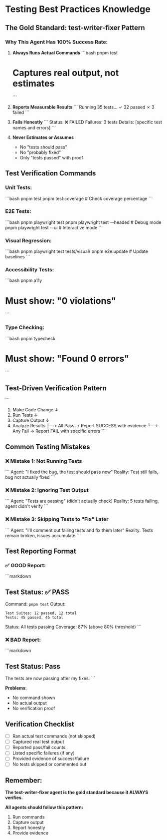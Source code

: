 # Testing Best Practices Knowledge

## The Gold Standard: test-writer-fixer Pattern

### Why This Agent Has 100% Success Rate:

1. **Always Runs Actual Commands**
   \`\`\`bash
   pnpm test
   # Captures real output, not estimates
   \`\`\`

2. **Reports Measurable Results**
   \`\`\`
   Running 35 tests...
   ✓ 32 passed
   ✗ 3 failed
   \`\`\`

3. **Fails Honestly**
   \`\`\`
   Status: ❌ FAILED
   Failures: 3 tests
   Details: [specific test names and errors]
   \`\`\`

4. **Never Estimates or Assumes**
   - No "tests should pass"
   - No "probably fixed"
   - Only "tests passed" with proof

## Test Verification Commands

### Unit Tests:
\`\`\`bash
pnpm test
pnpm test:coverage  # Check coverage percentage
\`\`\`

### E2E Tests:
\`\`\`bash
pnpm playwright test
pnpm playwright test --headed  # Debug mode
pnpm playwright test --ui  # Interactive mode
\`\`\`

### Visual Regression:
\`\`\`bash
pnpm playwright test tests/visual/
pnpm e2e:update  # Update baselines
\`\`\`

### Accessibility Tests:
\`\`\`bash
pnpm a11y
# Must show: "0 violations"
\`\`\`

### Type Checking:
\`\`\`bash
pnpm typecheck
# Must show: "Found 0 errors"
\`\`\`

## Test-Driven Verification Pattern

\`\`\`
1. Make Code Change
   ↓
2. Run Tests
   ↓
3. Capture Output
   ↓
4. Analyze Results
   ├─→ All Pass → Report SUCCESS with evidence
   └─→ Any Fail → Report FAIL with specific errors
\`\`\`

## Common Testing Mistakes

### ❌ Mistake 1: Not Running Tests
\`\`\`
Agent: "I fixed the bug, the test should pass now"
Reality: Test still fails, bug not actually fixed
\`\`\`

### ❌ Mistake 2: Ignoring Test Output
\`\`\`
Agent: "Tests are passing" (didn't actually check)
Reality: 5 tests failing, agent didn't verify
\`\`\`

### ❌ Mistake 3: Skipping Tests to "Fix" Later
\`\`\`
Agent: "I'll comment out failing tests and fix them later"
Reality: Tests remain broken, issues accumulate
\`\`\`

## Test Reporting Format

### ✅ GOOD Report:
\`\`\`markdown
## Test Status: ✅ PASS

Command: `pnpm test`
Output:
```
Test Suites: 12 passed, 12 total
Tests: 45 passed, 45 total
```

Status: All tests passing
Coverage: 87% (above 80% threshold)
\`\`\`

### ❌ BAD Report:
\`\`\`markdown
## Test Status: Pass

The tests are now passing after my fixes.
\`\`\`

**Problems**:
- No command shown
- No actual output
- No verification proof

## Verification Checklist

- [ ] Ran actual test commands (not skipped)
- [ ] Captured real test output
- [ ] Reported pass/fail counts
- [ ] Listed specific failures (if any)
- [ ] Provided evidence of success/failure
- [ ] No tests skipped or commented out

## Remember:

**The test-writer-fixer agent is the gold standard because it ALWAYS verifies.**

**All agents should follow this pattern:**
1. Run commands
2. Capture output
3. Report honestly
4. Provide evidence
